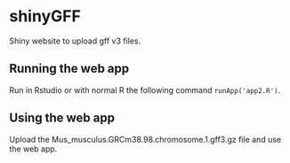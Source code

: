 # shinyGFF
Shiny website to upload gff v3 files.

## Running the web app
Run in Rstudio or with normal R the following command `runApp('app2.R')`.

## Using the web app
Upload the Mus_musculus.GRCm38.98.chromosome.1.gff3.gz file and use the web app.
